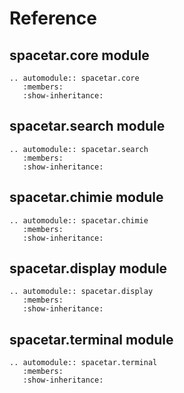 # Reference

## spacetar.core module

```{eval-rst}
.. automodule:: spacetar.core
   :members:
   :show-inheritance:
```

## spacetar.search module

```{eval-rst}
.. automodule:: spacetar.search
   :members:
   :show-inheritance:
```

## spacetar.chimie module

```{eval-rst}
.. automodule:: spacetar.chimie
   :members:
   :show-inheritance:
```

## spacetar.display module

```{eval-rst}
.. automodule:: spacetar.display
   :members:
   :show-inheritance:
```

## spacetar.terminal module

```{eval-rst}
.. automodule:: spacetar.terminal
   :members:
   :show-inheritance:
```
